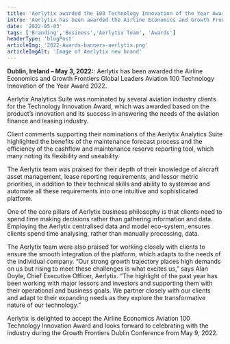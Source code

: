 ```yaml
---
title: 'Aerlytix awarded the 100 Technology Innovation of the Year Award 2022'
intro: 'Aerlytix has been awarded the Airline Economics and Growth Frontiers Global Leaders Aviation 100 Technology Innovation of the Year Award 2022.'
date: '2022-05-03'
tags: ['Branding','Business','Aerlytix Team', 'Awards']
headerType: 'blogPost'
articleImg: '2022-Awards-banners-aerlytix.png'
articleImgAlt: 'Image of Aerlytix new brand'
---
```


**Dublin, Ireland – May 3, 2022:**: Aerlytix has been awarded the Airline Economics and Growth Frontiers Global Leaders Aviation 100 Technology Innovation of the Year Award 2022.

Aerlytix Analytics Suite was nominated by several aviation industry clients for the Technology Innovation Award, which was awarded based on the product’s innovation and its success in answering the needs of the aviation finance and leasing industry.

Client comments supporting their nominations of the Aerlytix Analytics Suite highlighted the benefits of the maintenance forecast process and the efficiency of the cashflow and maintenance reserve reporting tool, which many noting its flexibility and useability.

The Aerlytix team was praised for their depth of their knowledge of aircraft asset management, lease reporting requirements, and lessor metric priorities, in addition to their technical skills and ability to systemise and automate all these requirements into one intuitive and sophisticated platform.

One of the core pillars of Aerlytix business philosophy is that clients need to spend time making decisions rather than gathering information and data. Employing the Aerlytix centralised data and model eco-system, ensures clients spend time analysing, rather than manually processing, data.

The Aerlytix team were also praised for working closely with clients to ensure the smooth integration of the platform, which adapts to the needs of the individual company. “Our strong growth trajectory places high demands on us but rising to meet these challenges is what excites us,” says Alan Doyle, Chief Executive Officer, Aerlytix. “The highlight of the past year has been working with major lessors and investors and supporting them with their operational and business goals. We partner closely with our clients and adapt to their expanding needs as they explore the transformative nature of our technology.”

Aerlytix is delighted to accept the Airline Economics Aviation 100 Technology Innovation Award and looks forward to celebrating with the industry during the Growth Frontiers Dublin Conference from May 9, 2022.